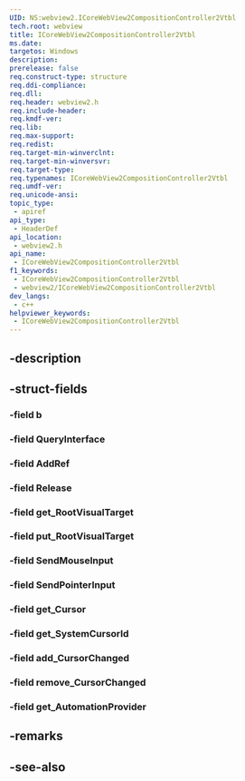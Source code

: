 ```yaml
---
UID: NS:webview2.ICoreWebView2CompositionController2Vtbl
tech.root: webview
title: ICoreWebView2CompositionController2Vtbl
ms.date: 
targetos: Windows
description: 
prerelease: false
req.construct-type: structure
req.ddi-compliance: 
req.dll: 
req.header: webview2.h
req.include-header: 
req.kmdf-ver: 
req.lib: 
req.max-support: 
req.redist: 
req.target-min-winverclnt: 
req.target-min-winversvr: 
req.target-type: 
req.typenames: ICoreWebView2CompositionController2Vtbl
req.umdf-ver: 
req.unicode-ansi: 
topic_type:
 - apiref
api_type:
 - HeaderDef
api_location:
 - webview2.h
api_name:
 - ICoreWebView2CompositionController2Vtbl
f1_keywords:
 - ICoreWebView2CompositionController2Vtbl
 - webview2/ICoreWebView2CompositionController2Vtbl
dev_langs:
 - c++
helpviewer_keywords:
 - ICoreWebView2CompositionController2Vtbl
---
```


## -description

## -struct-fields

### -field b

### -field QueryInterface

### -field AddRef

### -field Release

### -field get_RootVisualTarget

### -field put_RootVisualTarget

### -field SendMouseInput

### -field SendPointerInput

### -field get_Cursor

### -field get_SystemCursorId

### -field add_CursorChanged

### -field remove_CursorChanged

### -field get_AutomationProvider

## -remarks

## -see-also

